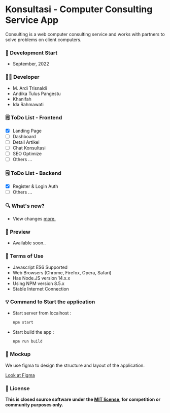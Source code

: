 # Konsultasi - Computer Consulting Service App

Consulting is a web computer consulting service and works with partners to solve problems on client computers.

### 📆 Development Start

-   September, 2022

### 👨‍💻 Developer

-   M. Ardi Trisnaldi
-   Andika Tulus Pangestu
-   Khanifah
-   Ida Rahmawati

### 🗒 ToDo List - Frontend

- [x] Landing Page
- [ ] Dashboard
- [ ] Detail Artikel
- [ ] Chat Konsultasi
- [ ] SEO Optimize
- [ ] Others ...

### 🗒 ToDo List - Backend

- [x] Register & Login Auth
- [ ] Others ...

### 🔍 What's new?

-   View changes [more.](../development/changelogs.md)

### 📸 Preview

-   Available soon..

### 📝 Terms of Use

-   Javascript ES6 Supported
-   Web Browsers (Chrome, Firefox, Opera, Safari)
-   Has Node.JS version 14.x.x
-   Using NPM version 8.5.x
-   Stable Internet Connection

### 💡 Command to Start the application

-   Start server from localhost :

    ```sh
    npm start
    ```

-   Start build the app :
    ```sh
    npm run build
    ```

### 🎨 Mockup

We use figma to design the structure and layout of the application.

[Look at Figma](https://www.figma.com/file/P6H99OL0Hb73VV5mry59MN/Konsultan?node-id=0%3A1)

### 🔐 License

**This is closed source software under the [MIT license](https://choosealicense.com/licenses/mit/), for competition or community purposes only.**
